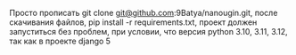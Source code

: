 Просто прописать git clone git@github.com:9Batya/nanougin.git, после скачивания файлов, pip install -r requirements.txt, проект должен запуститься без проблем, при условии, что версия python 3.10, 3.11, 3.12, так как в проекте django 5
